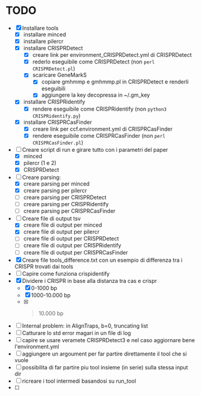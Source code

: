 # TODO
- [x] Installare tools
    - [x] installare minced
    - [x] installare pilercr
    - [x] installare CRISPRDetect
        - [x] creare link per environment_CRISPRDetect.yml di CRISPRDetect
        - [x] rederlo eseguibile come CRISPRDetect (non `perl CRISPRDetect.pl`)
        - [x] scaricare GeneMarkS
            - [x] copiare gmhmmp e gmhmmp.pl in CRISPRDetect e renderli eseguibili
            - [x] aggiungere la key decopressa in ~/.gm_key
    - [x] installare CRISPRidentify
        - [x] rendere eseguibile come CRISPRidentify (non `python3 CRISPRidentify.py`)
    - [x] installare CRISPRCasFinder
        - [x] creare link per ccf.environment.yml di CRISPRCasFinder
        - [x] rendere eseguibile come CRISPRCasFinder (non `perl CRISPRCasFinder.pl`)
- [ ] Creare script di run e girare tutto con i parametri del paper
    - [x] minced
    - [x] pilercr (1 e 2)
    - [x] CRISPRDetect
- [ ] Creare parsing:
    - [x] creare parsing per minced
    - [x] creare parsing per pilercr
    - [ ] creare parsing per CRISPRDetect
    - [ ] creare parsing per CRISPRidentify
    - [ ] creare parsing per CRISPRCasFinder
- [ ] Creare file di output tsv
    - [x] creare file di output per minced
    - [x] creare file di output per pilercr
    - [ ] creare file di output per CRISPRDetect
    - [ ] creare file di output per CRISPRidentify
    - [ ] creare file di output per CRISPRCasFinder
- [x] Creare file tools_difference.txt con un esempio di differenza tra i CRISPR trovati dai tools
- [ ] Capire come funziona crispidentify 
- [x] Dividere i CRISPR in base alla distanza tra cas e crispr
    - [x] 0-1000 bp
    - [x] 1000-10.000 bp
    - [x] >10.000 bp
- [ ] Internal problem: in AlignTraps, b=0, truncating list
- [ ] Catturare lo std error magari in un file di log 
- [ ] capire se usare veramete CRISPRDetect3 e nel caso aggiornare bene l'environment.yml
- [ ] aggiungere un argoument per far partire direttamente il tool che si vuole
- [ ] possibilita di far partire piu tool insieme (in serie) sulla stessa input dir
- [ ] ricreare i tool intermedi basandosi su run_tool
- [ ] 